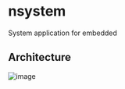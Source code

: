 # nsystem
System application for embedded

## Architecture

![image](https://github.com/neokkk/nsystem/assets/35194760/38ae9e7a-3157-4b8d-b9a5-0189142ce73c)
